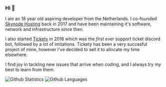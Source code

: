 ### Hi 👋

I am an 18 year old aspiring developer from the Netherlands. I co-founded [Skynode Hosting](https://skynode.pro/) back in 2017 and have been maintaining it's software, network and infrastructure since then.

I also started [Tickety](https://tickety.net/) in 2018 which was the *first ever* support ticket discord bot, followed by a lot of imitations. Tickety has been a very succesful project of mine, however I've decided to sell it to allocate my time elsewhere.

I find joy in tackling new issues that arrive when coding, and I always try my best to learn from them. 

![Github Statistics](https://stanjg.github.io/gh-stats/generated/overview.svg)
![Github Languages](https://stanjg.github.io/gh-stats/generated/languages.svg)
